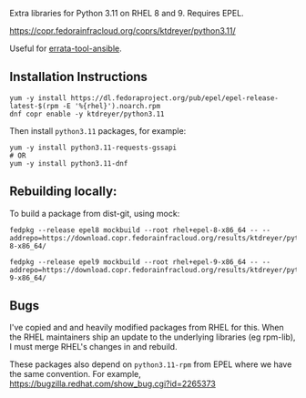 Extra libraries for Python 3.11 on RHEL 8 and 9. Requires EPEL.

https://copr.fedorainfracloud.org/coprs/ktdreyer/python3.11/

Useful for [errata-tool-ansible](https://github.com/ktdreyer/errata-tool-ansible).

## Installation Instructions

```
yum -y install https://dl.fedoraproject.org/pub/epel/epel-release-latest-$(rpm -E '%{rhel}').noarch.rpm
dnf copr enable -y ktdreyer/python3.11
```

Then install `python3.11` packages, for example:

```
yum -y install python3.11-requests-gssapi
# OR
yum -y install python3.11-dnf
```

## Rebuilding locally:

To build a package from dist-git, using mock:

```
fedpkg --release epel8 mockbuild --root rhel+epel-8-x86_64 -- --addrepo=https://download.copr.fedorainfracloud.org/results/ktdreyer/python3.11/epel-8-x86_64/

fedpkg --release epel9 mockbuild --root rhel+epel-9-x86_64 -- --addrepo=https://download.copr.fedorainfracloud.org/results/ktdreyer/python3.11/epel-9-x86_64/

```

## Bugs

I've copied and and heavily modified packages from RHEL for this. When the RHEL maintainers ship an update to the underlying libraries (eg rpm-lib), I must merge RHEL's changes in and rebuild.

These packages also depend on `python3.11-rpm` from EPEL where we have the same convention. For example, https://bugzilla.redhat.com/show_bug.cgi?id=2265373
